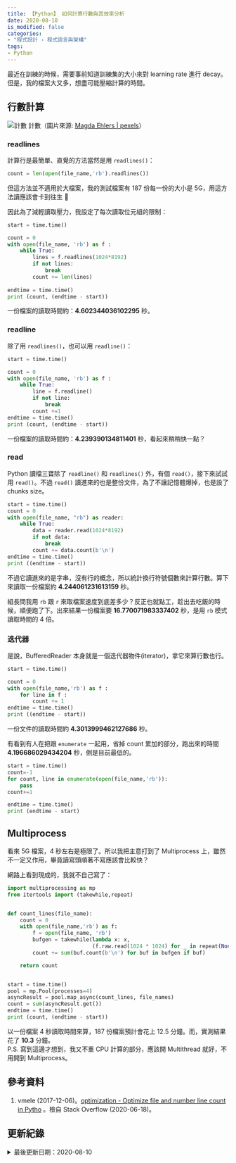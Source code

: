 ```yaml
---
title: 【Python】 如何計算行數與其效率分析
date: 2020-08-10
is_modified: false
categories:
- "程式設計 › 程式語言與架構"
tags:
- Python
--- 
```


最近在訓練的時候，需要事前知道訓練集的大小來對 learning rate 進行 decay。但是，我的檔案大又多，想盡可能壓縮計算的時間。

<!--more-->


## 行數計算
<p class="illustration">
    <img src="https://images.pexels.com/photos/1329296/pexels-photo-1329296.jpeg?auto=compress&cs=tinysrgb&h=750&w=1260" alt="計數">
    計數（圖片來源: <a href="https://www.pexels.com/zh-tw/@magda-ehlers-pexels">Magda Ehlers | pexels</a>）
</p>


### readlines
計算行是最簡單、直覺的方法當然是用 `readlines()`：

```python
count = len(open(file_name,'rb').readlines())
```

但這方法並不適用於大檔案，我的測試檔案有 187 份每一份的大小是 5G，用這方法讀應該會卡到往生 :ghost: 
<p class="paragraph-spacing"></p>

因此為了減輕讀取壓力，我設定了每次讀取位元組的限制：

```python
start = time.time()

count = 0
with open(file_name, 'rb') as f :
    while True:
        lines = f.readlines(1024*8192)
        if not lines:
            break
        count += len(lines)
        
endtime = time.time()
print (count, (endtime - start))
```
一份檔案的讀取時間約：**4.602344036102295** 秒。


### readline
除了用 `readlines()`，也可以用 `readline()`：
```python
start = time.time()

count = 0
with open(file_name, 'rb') as f :
    while True:
        line = f.readline()
        if not line:
            break
        count +=1
endtime = time.time()
print (count, (endtime - start))
```
一份檔案的讀取時間約：**4.239390134811401** 秒，看起來稍稍快一點？


### read 
Python 讀檔三寶除了 `readline()` 和 `readlines()` 外，有個 `read()`，接下來試試用 `read()`。不過 `read()` 讀進來的也是整份文件，為了不讓記憶體爆掉，也是設了 chunks size。

```python
start = time.time()
count = 0
with open(file_name, "rb") as reader:
    while True:
        data = reader.read(1024*8192)
        if not data:
            break
        count += data.count(b'\n')
endtime = time.time()
print ((endtime - start))
```

不過它讀進來的是字串，沒有行的概念，所以統計換行符號個數來計算行數。算下來讀取一份檔案約 **4.244061231613159** 秒。
<p class="paragraph-spacing"></p>

組長問我用 `rb` 跟 `r` 來取檔案速度到底差多少？反正也就點工，趁出去吃飯的時候，順便跑了下。出來結果一份檔案要  **16.770071983337402** 秒，是用 `rb` 模式讀取時間的 4 倍。
 

### 迭代器
是說，BufferedReader 本身就是一個迭代器物件(iterator)，拿它來算行數也行。

```python
start = time.time()

count = 0
with open(file_name,'rb') as f :
    for line in f :
        count += 1
endtime = time.time()
print ((endtime - start))
```
一份文件的讀取時間約 **4.3013999462127686** 秒。
<p class="paragraph-spacing"></p>

有看到有人在把跟 `enumerate` 一起用，省掉 count 累加的部分，跑出來的時間 **4.196686029434204** 秒，倒是目前最低的。


```python
start = time.time()
count=-1
for count, line in enumerate(open(file_name,'rb')):
    pass
count+=1

endtime = time.time()
print (endtime - start)
```



## Multiprocess
看來 5G 檔案，4 秒左右是極限了。所以我把主意打到了 Multiprocess 上，雖然不一定又作用，畢竟讀寫頭順著不寫應該會比較快？

網路上看到現成的，我就不自己寫了：

```python
import multiprocessing as mp
from itertools import (takewhile,repeat)


def count_lines(file_name):
    count = 0    
    with open(file_name,'rb') as f:
        f = open(file_name, 'rb')
        bufgen = takewhile(lambda x: x,
                           (f.raw.read(1024 * 1024) for _ in repeat(None)))
        count += sum(buf.count(b'\n') for buf in bufgen if buf)

    return count


start = time.time()
pool = mp.Pool(processes=4)
asyncResult = pool.map_async(count_lines, file_names)
count = sum(asyncResult.get())    
endtime = time.time()
print (count, (endtime - start))
```

以一份檔案 4 秒讀取時間來算，187 份檔案預計會花上 12.5 分鐘。而，實測結果花了 **10.3** 分鐘。  
P.S. 寫到這邊才想到，我又不重 CPU 計算的部分，應該開 Multithread 就好，不用開到 Multiprocess。



## 參考資料 
1. vmele (2017-12-06)。[optimization - Optimize file and number line count in Pytho](https://stackoverflow.com/questions/47637617/optimize-file-and-number-line-count-in-python) 。檢自 Stack Overflow (2020-06-18)。



## 更新紀錄
<details class="update_stamp">
  <summary>最後更新日期：2020-08-10</summary>
  <ul>
    <li>2020-08-10 發布</li>
    <li>2020-06-18 完稿</li>
  </ul>
</details>

